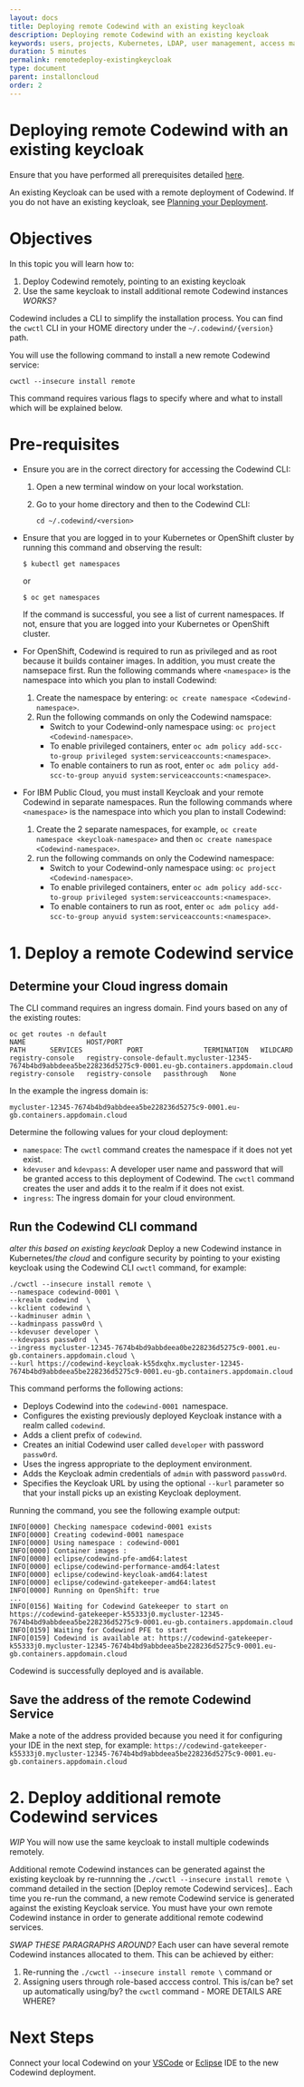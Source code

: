 ```yaml
---
layout: docs
title: Deploying remote Codewind with an existing keycloak
description: Deploying remote Codewind with an existing keycloak
keywords: users, projects, Kubernetes, LDAP, user management, access management, login, deployment, pod, security, securing cloud connection, remote deployment of Codewind
duration: 5 minutes
permalink: remotedeploy-existingkeycloak
type: document
parent: installoncloud
order: 2
---
```


# Deploying remote Codewind with an existing keycloak

Ensure that you have performed all prerequisites detailed [here](remote-overview.html).

An existing Keycloak can be used with a remote deployment of Codewind. If you do not have an existing keycloak, see [Planning your Deployment](remote-overview.html).

# Objectives

In this topic you will learn how to:
1. Deploy Codewind remotely, pointing to an existing keycloak
2. Use the same keycloak to install additional remote Codewind instances *WORKS?*

Codewind includes a CLI to simplify the installation process. You can find the `cwctl` CLI in your HOME directory under the `~/.codewind/{version}` path.

You will use the following command to install a new remote Codewind service:

`cwctl --insecure install remote` 

This command requires various flags to specify where and what to install which will be explained below.

# Pre-requisites 

- Ensure you are in the correct directory for accessing the Codewind CLI:

  1.  Open a new terminal window on your local workstation.
  2.  Go to your home directory and then to the Codewind CLI:

      ```
      cd ~/.codewind/<version>
      ```

- Ensure that you are logged in to your Kubernetes or OpenShift cluster by running this command and observing the result:

  ```
  $ kubectl get namespaces
  ```

  or

  ```
  $ oc get namespaces
  ```

  If the command is successful, you see a list of current namespaces. If not, ensure that you are logged into your Kubernetes or OpenShift cluster.

- For OpenShift, Codewind is required to run as privileged and as root because it builds container images. In addition, you must create the namsepace first. 
    Run the following commands where `<namespace>` is the namespace into which you plan to install Codewind:
    1. Create the namespace by entering: `oc create namespace <Codewind-namespace>`.
    2. Run the following commands on only the Codewind namspace: 
        - Switch to your Codewind-only namespace using: `oc project <Codewind-namespace>`.
        - To enable privileged containers, enter `oc adm policy add-scc-to-group privileged system:serviceaccounts:<namespace>`.
        - To enable containers to run as root, enter `oc adm policy add-scc-to-group anyuid system:serviceaccounts:<namespace>`.

- For IBM Public Cloud, you must install Keycloak and your remote Codewind in separate namespaces. 
    Run the following commands where `<namespace>` is the namespace into which you plan to install Codewind:
    1. Create the 2 separate namespaces, for example, `oc create namespace <keycloak-namespace>` and then `oc create namespace <Codewind-namespace>`.
    2. run the following commands on only the Codewind namespace:
        - Switch to your Codewind-only namespace using: `oc project <Codewind-namespace>`.
        - To enable privileged containers, enter `oc adm policy add-scc-to-group privileged system:serviceaccounts:<namespace>`.
        - To enable containers to run as root, enter `oc adm policy add-scc-to-group anyuid system:serviceaccounts:<namespace>`.

# 1. Deploy a remote Codewind service

## Determine your Cloud ingress domain

The CLI command requires an ingress domain. Find yours based on any of the existing routes:

```
oc get routes -n default
NAME               HOST/PORT                                                                                                          PATH      SERVICES           PORT               TERMINATION   WILDCARD
registry-console   registry-console-default.mycluster-12345-7674b4bd9abbdeea5be228236d5275c9-0001.eu-gb.containers.appdomain.cloud             registry-console   registry-console   passthrough   None
```

In the example the ingress domain is:

```
mycluster-12345-7674b4bd9abbdeea5be228236d5275c9-0001.eu-gb.containers.appdomain.cloud
```

Determine the following values for your cloud deployment:

- `namespace`: The `cwctl` command creates the namespace if it does not yet exist.
- `kdevuser` and `kdevpass`: A developer user name and password that will be granted access to this deployment of Codewind. The `cwctl` command creates the user and adds it to the realm if it does not exist.
- `ingress`: The ingress domain for your cloud environment.

## Run the Codewind CLI command

*alter this based on existing keycloak*
Deploy a new Codewind instance in Kubernetes/*the cloud* and configure security by pointing to your existing keycloak using the Codewind CLI `cwctl` command, for example:
```
./cwctl --insecure install remote \
--namespace codewind-0001 \
--krealm codewind  \
--kclient codewind \
--kadminuser admin \
--kadminpass passw0rd \
--kdevuser developer \
--kdevpass passw0rd  \
--ingress mycluster-12345-7674b4bd9abbdeea0be228236d5275c9-0001.eu-gb.containers.appdomain.cloud \
--kurl https://codewind-keycloak-k55dxqhx.mycluster-12345-7674b4bd9abbdeea5be228236d5275c9-0001.eu-gb.containers.appdomain.cloud
```

This command performs the following actions:

- Deploys Codewind into the `codewind-0001 `namespace.
- Configures the existing previously deployed Keycloak instance with a realm called `codewind`.
- Adds a client prefix of `codewind`.
- Creates an initial Codewind user called `developer` with password `passw0rd`.
- Uses the ingress appropriate to the deployment environment.
- Adds the Keycloak admin credentials of `admin` with password `passw0rd`.  
- Specifies the Keycloak URL by using the optional `--kurl` parameter so that your install picks up an existing Keycloak deployment. 

Running the command, you see the following example output:

```
INFO[0000] Checking namespace codewind-0001 exists
INFO[0000] Creating codewind-0001 namespace
INFO[0000] Using namespace : codewind-0001
INFO[0000] Container images :
INFO[0000] eclipse/codewind-pfe-amd64:latest
INFO[0000] eclipse/codewind-performance-amd64:latest
INFO[0000] eclipse/codewind-keycloak-amd64:latest
INFO[0000] eclipse/codewind-gatekeeper-amd64:latest
INFO[0000] Running on OpenShift: true
...
INFO[0156] Waiting for Codewind Gatekeeper to start on https://codewind-gatekeeper-k55333j0.mycluster-12345-7674b4bd9abbdeea5be228236d5275c9-0001.eu-gb.containers.appdomain.cloud
INFO[0159] Waiting for Codewind PFE to start
INFO[0159] Codewind is available at: https://codewind-gatekeeper-k55333j0.mycluster-12345-7674b4bd9abbdeea5be228236d5275c9-0001.eu-gb.containers.appdomain.cloud
```

Codewind is successfully deployed and is available.

## Save the address of the remote Codewind Service 

Make a note of the address provided because you need it for configuring your IDE in the next step, for example: `https://codewind-gatekeeper-k55333j0.mycluster-12345-7674b4bd9abbdeea5be228236d5275c9-0001.eu-gb.containers.appdomain.cloud`

# 2. Deploy additional remote Codewind services

*WIP* You will now use the same keycloak to install multiple codewinds remotely.

Additional remote Codewind instances can be generated against the existing keycloak by re-runnning the `./cwctl --insecure install remote \` command detailed in the section [Deploy remote Codewind services].. Each time you re-run the command, a new remote Codewind service is generated against the existing Keycloak service. You must have your own remote Codewind instance in order to generate additional remote codewind services.

*SWAP THESE PARAGRAPHS AROUND?*
Each user can have several remote Codewind instances allocated to them. This can be achieved by either:
1. Re-running the `./cwctl --insecure install remote \` command
or
2. Assigning users through role-based acccess control. This is/can be? set up automatically using/by? the `cwctl` command - MORE DETAILS ARE WHERE?

# Next Steps

Connect your local Codewind on your [VSCode](remotedeploy-vscode.html) or [Eclipse](remotedeploy-eclipse.html) IDE to the new Codewind deployment.
